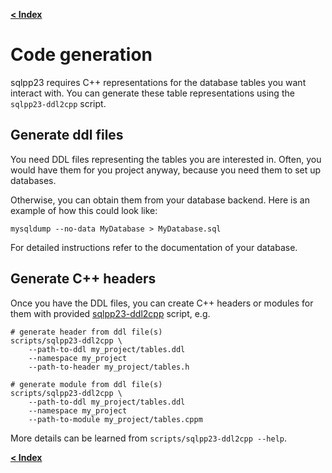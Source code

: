 [**\< Index**](/docs/README.md)

# Code generation

sqlpp23 requires C++ representations for the database tables you want interact
with. You can generate these table representations using the `sqlpp23-ddl2cpp` script.

## Generate ddl files

You need DDL files representing the tables you are interested in. Often, you
would have them for you project anyway, because you need them to set up
databases.

Otherwise, you can obtain them from your database backend. Here is an example of
how this could look like:

```
mysqldump --no-data MyDatabase > MyDatabase.sql

```

For detailed instructions refer to the documentation of your database.

## Generate C++ headers

Once you have the DDL files, you can create C++ headers or modules for them with provided
[sqlpp23-ddl2cpp](/scripts) script, e.g.

```
# generate header from ddl file(s)
scripts/sqlpp23-ddl2cpp \
    --path-to-ddl my_project/tables.ddl
    --namespace my_project
    --path-to-header my_project/tables.h
```

```
# generate module from ddl file(s)
scripts/sqlpp23-ddl2cpp \
    --path-to-ddl my_project/tables.ddl
    --namespace my_project
    --path-to-module my_project/tables.cppm
```

More details can be learned from `scripts/sqlpp23-ddl2cpp --help`.

[**\< Index**](/docs/README.md)

